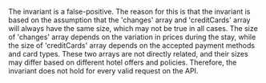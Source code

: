 The invariant is a false-positive. The reason for this is that the invariant is based on the assumption that the 'changes' array and 'creditCards' array will always have the same size, which may not be true in all cases. The size of 'changes' array depends on the variation in prices during the stay, while the size of 'creditCards' array depends on the accepted payment methods and card types. These two arrays are not directly related, and their sizes may differ based on different hotel offers and policies. Therefore, the invariant does not hold for every valid request on the API.
